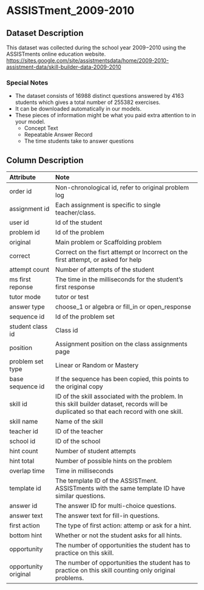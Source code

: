 # ASSISTment_2009-2010

## Dataset Description
This dataset was collected during the school year 2009−2010 using the ASSISTments online education website.   
https://sites.google.com/site/assistmentsdata/home/2009-2010-assistment-data/skill-builder-data-2009-2010  

### Special Notes
- The dataset consists of 16988 distinct questions answered by 4163 students which gives a total number of 255382 exercises.
- It can be downloaded automatically in our models.
- These pieces of information might be what you paid extra attention to in your model.
  - Concept Text
  - Repeatable Answer Record
  - The time students take to answer questions

## Column Description
| Attribute   | Note                                                                              |
|:-------------|:-----------------------------------------------------------------------------------|
| order id | Non-chronological id, refer to original problem log |
| assignment id | Each assignment is specific to single teacher/class. |
| user id | Id of the student |
| problem id | Id of the problem |
| original | Main problem or Scaffolding problem |
| correct | Correct on the fisrt attempt or Incorrect on the first attempt, or asked for help |
| attempt count | Number of attempts of the student |
| ms first reponse | The time in the milliseconds for the student’s first response |
| tutor mode | tutor or test |
| answer type | choose_1 or algebra or fill_in or open_response |
| sequence id | Id of the problem set |
| student class id | Class id |
| position | Assignment position on the class assignments page |
| problem set type | Linear or Random or Mastery |
| base sequence id | If the sequence has been copied, this points to the original copy |
| skill id | ID of the skill associated with the problem. In this skill builder dataset, records will be duplicated so that each record with one skill. |
| skill name | Name of the skill |
| teacher id | ID of the teacher |
| school id | ID of the school |
| hint count | Number of student attempts |
| hint total | Number of possible hints on the problem |
| overlap time | Time in milliseconds |
| template id | The template ID of the ASSISTment. ASSISTments with the same template ID have similar questions. |
| answer id | The answer ID for multi-choice questions. |
| answer text | The answer text for fill-in questions. |
| first action | The type of first action: attemp or ask for a hint. |
| bottom hint | Whether or not the student asks for all hints. |
| opportunity | The number of opportunities the student has to practice on this skill. |
| opportunity original | The number of opportunities the student has to practice on this skill counting only original problems. |

